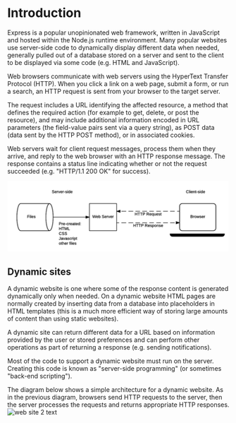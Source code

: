 # Introduction
Express is a popular unopinionated web framework, written in JavaScript and hosted within the Node.js runtime environment. 
Many popular websites use server-side code to dynamically display different data when needed, generally pulled out of a database stored on a server and sent to the client to be displayed via some code (e.g. HTML and JavaScript). 

Web browsers communicate with web servers using the HyperText Transfer Protocol (HTTP). When you click a link on a web page, submit a form, or run a search, an HTTP request is sent from your browser to the target server.

The request includes a URL identifying the affected resource, a method that defines the required action (for example to get, delete, or post the resource), and may include additional information encoded in URL parameters (the field-value pairs sent via a query string), as POST data (data sent by the HTTP POST method), or in associated cookies.

Web servers wait for client request messages, process them when they arrive, and reply to the web browser with an HTTP response message. The response contains a status line indicating whether or not the request succeeded (e.g. "HTTP/1.1 200 OK" for success). 

![web site text](/images/web-image1.png)

## Dynamic sites
A dynamic website is one where some of the response content is generated dynamically only when needed. On a dynamic website HTML pages are normally created by inserting data from a database into placeholders in HTML templates (this is a much more efficient way of storing large amounts of content than using static websites). 

A dynamic site can return different data for a URL based on information provided by the user or stored preferences and can perform other operations as part of returning a response (e.g. sending notifications).

Most of the code to support a dynamic website must run on the server. Creating this code is known as "server-side programming" (or sometimes "back-end scripting").

The diagram below shows a simple architecture for a dynamic website. As in the previous diagram, browsers send HTTP requests to the server, then the server processes the requests and returns appropriate HTTP responses.
![web site 2 text](image/web-image2.png)
